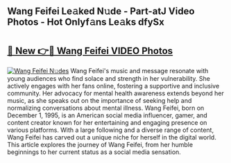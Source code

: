 ## Wang Feifei Le𝚊ked N𝚞de - Part-atJ Video Photos - Hot Onlyf𝚊ns Le𝚊ks dfySx

# <h2><a href="http://ab68597.deff.icu/?id=Wang+Feifei">🔗 New 👉🔴 Wang Feifei VIDEO Photos</a></h2>

[![Wang Feifei N𝚞des](https://i.imgur.com/rIISA9y.gif)](http://ab68597.deff.icu/?id=Wang+Feifei)
Wang Feifei's music and message resonate with young audiences who find solace and strength in her vulnerability. She actively engages with her fans online, fostering a supportive and inclusive community. Her advocacy for mental health awareness extends beyond her music, as she speaks out on the importance of seeking help and normalizing conversations about mental illness. Wang Feifei, born on December 1, 1995, is an American social media influencer, gamer, and content creator known for her entertaining and engaging presence on various platforms. With a large following and a diverse range of content, Wang Feifei has carved out a unique niche for herself in the digital world. This article explores the journey of Wang Feifei, from her humble beginnings to her current status as a social media sensation.
